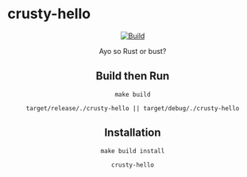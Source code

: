 # crusty-hello

<center>

[![Build](https://github.com/4cecoder/crusty-hello/actions/workflows/rust.yml/badge.svg?event=status)](https://github.com/4cecoder/crusty-hello/actions/workflows/rust.yml)

Ayo so Rust or bust?

## Build then Run

`make build`

`target/release/./crusty-hello || target/debug/./crusty-hello`

## Installation
`make build install`

`crusty-hello`
</center>
